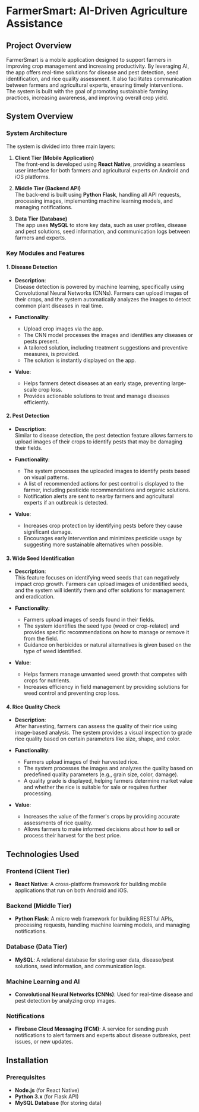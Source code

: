 # FarmerSmart: AI-Driven Agriculture Assistance

## Project Overview

FarmerSmart is a mobile application designed to support farmers in improving crop management and increasing productivity. By leveraging AI, the app offers real-time solutions for disease and pest detection, seed identification, and rice quality assessment. It also facilitates communication between farmers and agricultural experts, ensuring timely interventions. The system is built with the goal of promoting sustainable farming practices, increasing awareness, and improving overall crop yield.

## System Overview

### **System Architecture**
The system is divided into three main layers:

1. **Client Tier (Mobile Application)**  
   The front-end is developed using **React Native**, providing a seamless user interface for both farmers and agricultural experts on Android and iOS platforms.

2. **Middle Tier (Backend API)**  
   The back-end is built using **Python Flask**, handling all API requests, processing images, implementing machine learning models, and managing notifications.

3. **Data Tier (Database)**  
   The app uses **MySQL** to store key data, such as user profiles, disease and pest solutions, seed information, and communication logs between farmers and experts.

### **Key Modules and Features**

#### 1. **Disease Detection**
   - **Description**:  
     Disease detection is powered by machine learning, specifically using Convolutional Neural Networks (CNNs). Farmers can upload images of their crops, and the system automatically analyzes the images to detect common plant diseases in real time.
   
   - **Functionality**:  
     - Upload crop images via the app.
     - The CNN model processes the images and identifies any diseases or pests present.
     - A tailored solution, including treatment suggestions and preventive measures, is provided.
     - The solution is instantly displayed on the app.
   
   - **Value**:  
     - Helps farmers detect diseases at an early stage, preventing large-scale crop loss.
     - Provides actionable solutions to treat and manage diseases efficiently.

#### 2. **Pest Detection**
   - **Description**:  
     Similar to disease detection, the pest detection feature allows farmers to upload images of their crops to identify pests that may be damaging their fields.
   
   - **Functionality**:  
     - The system processes the uploaded images to identify pests based on visual patterns.
     - A list of recommended actions for pest control is displayed to the farmer, including pesticide recommendations and organic solutions.
     - Notification alerts are sent to nearby farmers and agricultural experts if an outbreak is detected.
   
   - **Value**:  
     - Increases crop protection by identifying pests before they cause significant damage.
     - Encourages early intervention and minimizes pesticide usage by suggesting more sustainable alternatives when possible.

#### 3. **Wide Seed Identification**
   - **Description**:  
     This feature focuses on identifying weed seeds that can negatively impact crop growth. Farmers can upload images of unidentified seeds, and the system will identify them and offer solutions for management and eradication.
   
   - **Functionality**:  
     - Farmers upload images of seeds found in their fields.
     - The system identifies the seed type (weed or crop-related) and provides specific recommendations on how to manage or remove it from the field.
     - Guidance on herbicides or natural alternatives is given based on the type of weed identified.
   
   - **Value**:  
     - Helps farmers manage unwanted weed growth that competes with crops for nutrients.
     - Increases efficiency in field management by providing solutions for weed control and preventing crop loss.

#### 4. **Rice Quality Check**
   - **Description**:  
     After harvesting, farmers can assess the quality of their rice using image-based analysis. The system provides a visual inspection to grade rice quality based on certain parameters like size, shape, and color.
   
   - **Functionality**:  
     - Farmers upload images of their harvested rice.
     - The system processes the images and analyzes the quality based on predefined quality parameters (e.g., grain size, color, damage).
     - A quality grade is displayed, helping farmers determine market value and whether the rice is suitable for sale or requires further processing.
   
   - **Value**:  
     - Increases the value of the farmer's crops by providing accurate assessments of rice quality.
     - Allows farmers to make informed decisions about how to sell or process their harvest for the best price.

## Technologies Used

### **Frontend (Client Tier)**
- **React Native**: A cross-platform framework for building mobile applications that run on both Android and iOS.

### **Backend (Middle Tier)**
- **Python Flask**: A micro web framework for building RESTful APIs, processing requests, handling machine learning models, and managing notifications.

### **Database (Data Tier)**
- **MySQL**: A relational database for storing user data, disease/pest solutions, seed information, and communication logs.

### **Machine Learning and AI**
- **Convolutional Neural Networks (CNNs)**: Used for real-time disease and pest detection by analyzing crop images.

### **Notifications**
- **Firebase Cloud Messaging (FCM)**: A service for sending push notifications to alert farmers and experts about disease outbreaks, pest issues, or new updates.

## Installation

### Prerequisites
- **Node.js** (for React Native)
- **Python 3.x** (for Flask API)
- **MySQL Database** (for storing data)

